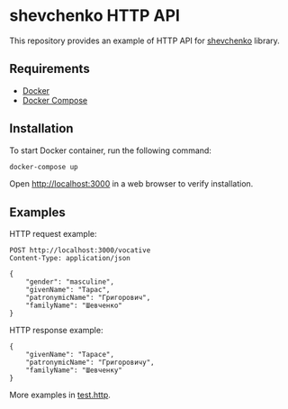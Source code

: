 # shevchenko HTTP API

This repository provides an example of HTTP API for [shevchenko](https://github.com/tooleks/shevchenko-js) library.

## Requirements

- [Docker](https://docs.docker.com/engine/install/)
- [Docker Compose](https://docs.docker.com/compose/install/)

## Installation

To start Docker container, run the following command:

```sh
docker-compose up
```

Open [http://localhost:3000](http://localhost:3000) in a web browser to verify installation.

## Examples

HTTP request example:

```
POST http://localhost:3000/vocative
Content-Type: application/json

{
    "gender": "masculine",
    "givenName": "Тарас",
    "patronymicName": "Григорович",
    "familyName": "Шевченко"
}
```

HTTP response example:

```
{
    "givenName": "Тарасе",
    "patronymicName": "Григоровичу",
    "familyName": "Шевченку"
}
```

More examples in [test.http](test.http).
